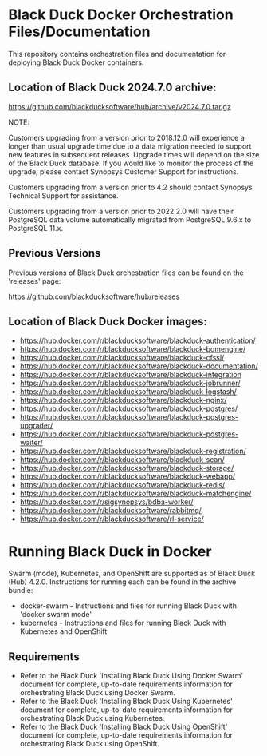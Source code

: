 # Black Duck Docker Orchestration Files/Documentation

This repository contains orchestration files and documentation for deploying Black Duck Docker containers.

## Location of Black Duck 2024.7.0 archive:

https://github.com/blackducksoftware/hub/archive/v2024.7.0.tar.gz

NOTE:

Customers upgrading from a version prior to 2018.12.0 will experience a longer than usual upgrade time due to a data migration needed to support new features in
subsequent releases. Upgrade times will depend on the size of the Black Duck database. If you would like to monitor the process of the upgrade, please contact
Synopsys Customer Support for instructions.

Customers upgrading from a version prior to 4.2 should contact Synopsys Technical Support for assistance.

Customers upgrading from a version prior to 2022.2.0 will have their PostgreSQL data volume automatically migrated from PostgreSQL 9.6.x to PostgreSQL 11.x.

## Previous Versions

Previous versions of Black Duck orchestration files can be found on the 'releases' page:

https://github.com/blackducksoftware/hub/releases

## Location of Black Duck Docker images:

* https://hub.docker.com/r/blackducksoftware/blackduck-authentication/
* https://hub.docker.com/r/blackducksoftware/blackduck-bomengine/
* https://hub.docker.com/r/blackducksoftware/blackduck-cfssl/
* https://hub.docker.com/r/blackducksoftware/blackduck-documentation/
* https://hub.docker.com/r/blackducksoftware/blackduck-integration
* https://hub.docker.com/r/blackducksoftware/blackduck-jobrunner/
* https://hub.docker.com/r/blackducksoftware/blackduck-logstash/
* https://hub.docker.com/r/blackducksoftware/blackduck-nginx/
* https://hub.docker.com/r/blackducksoftware/blackduck-postgres/
* https://hub.docker.com/r/blackducksoftware/blackduck-postgres-upgrader/
* https://hub.docker.com/r/blackducksoftware/blackduck-postgres-waiter/
* https://hub.docker.com/r/blackducksoftware/blackduck-registration/
* https://hub.docker.com/r/blackducksoftware/blackduck-scan/
* https://hub.docker.com/r/blackducksoftware/blackduck-storage/
* https://hub.docker.com/r/blackducksoftware/blackduck-webapp/
* https://hub.docker.com/r/blackducksoftware/blackduck-redis/
* https://hub.docker.com/r/blackducksoftware/blackduck-matchengine/
* https://hub.docker.com/r/sigsynopsys/bdba-worker/
* https://hub.docker.com/r/blackducksoftware/rabbitmq/
* https://hub.docker.com/r/blackducksoftware/rl-service/

# Running Black Duck in Docker

Swarm (mode), Kubernetes, and OpenShift are supported as of Black Duck (Hub) 4.2.0. Instructions for running each can be found in the archive bundle:

* docker-swarm - Instructions and files for running Black Duck with 'docker swarm mode'
* kubernetes - Instructions and files for running Black Duck with Kubernetes and OpenShift

## Requirements

* Refer to the Black Duck 'Installing Black Duck Using Docker Swarm' document for complete, up-to-date requirements information for orchestrating Black Duck
  using Docker Swarm.
* Refer to the Black Duck 'Installing Black Duck Using Kubernetes' document for complete, up-to-date requirements information for orchestrating Black Duck using
  Kubernetes.
* Refer to the Black Duck 'Installing Black Duck Using OpenShift' document for complete, up-to-date requirements information for orchestrating Black Duck using
  OpenShift.


